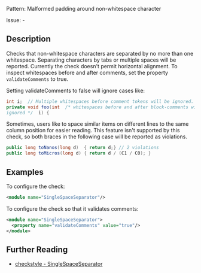 Pattern: Malformed padding around non-whitespace character

Issue: -

## Description

Checks that non-whitespace characters are separated by no more than one whitespace. Separating characters by tabs or multiple spaces will be reported. Currently the check doesn't permit horizontal alignment. To inspect whitespaces before and after comments, set the property `validateComments` to true. 

Setting validateComments to false will ignore cases like: 


```java
int i;  // Multiple whitespaces before comment tokens will be ignored.
private void foo(int  /* whitespaces before and after block-comments will be
ignored */  i) {
```
        

Sometimes, users like to space similar items on different lines to the same column position for easier reading. This feature isn't supported by this check, so both braces in the following case will be reported as violations. 


```java
public long toNanos(long d)  { return d;} // 2 violations
public long toMicros(long d) { return d / (C1 / C0); }
```
        

## Examples

To configure the check: 


```xml
<module name="SingleSpaceSeparator"/>
```
        

To configure the check so that it validates comments: 


```xml
<module name="SingleSpaceSeparator">
  <property name="validateComments" value="true"/>
</module>
```

## Further Reading

* [checkstyle - SingleSpaceSeparator](https://checkstyle.sourceforge.io/checks/whitespace/singlespaceseparator.html#SingleSpaceSeparator)
